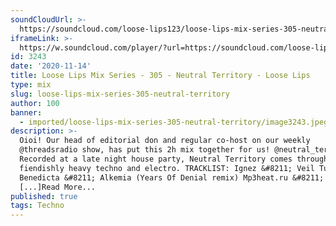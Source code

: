 ```yaml
---
soundCloudUrl: >-
  https://soundcloud.com/loose-lips123/loose-lips-mix-series-305-neutral-territory
iframeLink: >-
  https://w.soundcloud.com/player/?url=https://soundcloud.com/loose-lips123/loose-lips-mix-series-305-neutral-territory&color=00aabb&auto_play=false&hide_related=false&show_comments=true&show_user=true&show_reposts=false
id: 3243
date: '2020-11-14'
title: Loose Lips Mix Series - 305 - Neutral Territory - Loose Lips
type: mix
slug: loose-lips-mix-series-305-neutral-territory
author: 100
banner:
  - imported/loose-lips-mix-series-305-neutral-territory/image3243.jpeg
description: >-
  Oioi! Our head of editorial don and regular co-host on our weekly
  @threadsradio show, has put this 2h mix together for us! @neutral_territory
  Recorded at a late night house party, Neutral Territory comes through with
  fiendishly heavy techno and electro. TRACKLIST: Ignez &#8211; Veil Tulia
  Benedicta &#8211; Alkemia (Years Of Denial remix) Mp3heat.ru &#8211; Tension
  [...]Read More...
published: true
tags: Techno
---
```


